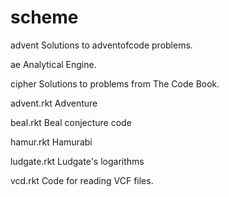 # scheme


advent	Solutions to adventofcode problems.

ae	Analytical Engine.

cipher	Solutions to problems from The Code Book.

advent.rkt Adventure

beal.rkt	Beal conjecture code

hamur.rkt	Hamurabi

ludgate.rkt	Ludgate's logarithms

vcd.rkt	Code for reading VCF files.
